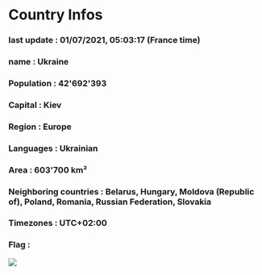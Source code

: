 # Country  Infos
### last update : 01/07/2021, 05:03:17 (France time)

### name : Ukraine
### Population : 42'692'393
### Capital : Kiev
### Region : Europe
### Languages : Ukrainian
### Area : 603'700 km²
### Neighboring countries : Belarus, Hungary, Moldova (Republic of), Poland, Romania, Russian Federation, Slovakia
### Timezones : UTC+02:00

### Flag :
![](https://restcountries.eu/data/ukr.svg)